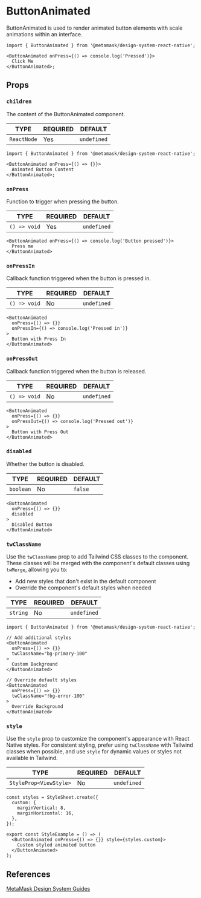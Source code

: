 # ButtonAnimated

ButtonAnimated is used to render animated button elements with scale animations within an interface.

```tsx
import { ButtonAnimated } from '@metamask/design-system-react-native';

<ButtonAnimated onPress={() => console.log('Pressed')}>
  Click Me
</ButtonAnimated>;
```

## Props

### `children`

The content of the ButtonAnimated component.

| TYPE | REQUIRED | DEFAULT |
|------|----------|---------|
| `ReactNode` | Yes | `undefined` |

```tsx
import { ButtonAnimated } from '@metamask/design-system-react-native';

<ButtonAnimated onPress={() => {}}>
  Animated Button Content
</ButtonAnimated>;
```

### `onPress`

Function to trigger when pressing the button.

| TYPE | REQUIRED | DEFAULT |
|------|----------|---------|
| `() => void` | Yes | `undefined` |

```tsx
<ButtonAnimated onPress={() => console.log('Button pressed')}>
  Press me
</ButtonAnimated>
```

### `onPressIn`

Callback function triggered when the button is pressed in.

| TYPE | REQUIRED | DEFAULT |
|------|----------|---------|
| `() => void` | No | `undefined` |

```tsx
<ButtonAnimated 
  onPress={() => {}}
  onPressIn={() => console.log('Pressed in')}
>
  Button with Press In
</ButtonAnimated>
```

### `onPressOut`

Callback function triggered when the button is released.

| TYPE | REQUIRED | DEFAULT |
|------|----------|---------|
| `() => void` | No | `undefined` |

```tsx
<ButtonAnimated 
  onPress={() => {}}
  onPressOut={() => console.log('Pressed out')}
>
  Button with Press Out
</ButtonAnimated>
```

### `disabled`

Whether the button is disabled.

| TYPE | REQUIRED | DEFAULT |
|------|----------|---------|
| `boolean` | No | `false` |

```tsx
<ButtonAnimated 
  onPress={() => {}}
  disabled
>
  Disabled Button
</ButtonAnimated>
```

### `twClassName`

Use the `twClassName` prop to add Tailwind CSS classes to the component. These classes will be merged with the component's default classes using `twMerge`, allowing you to:

- Add new styles that don't exist in the default component
- Override the component's default styles when needed

| TYPE | REQUIRED | DEFAULT |
|------|----------|---------|
| `string` | No | `undefined` |

```tsx
import { ButtonAnimated } from '@metamask/design-system-react-native';

// Add additional styles
<ButtonAnimated 
  onPress={() => {}}
  twClassName="bg-primary-100"
>
  Custom Background
</ButtonAnimated>

// Override default styles
<ButtonAnimated 
  onPress={() => {}}
  twClassName="!bg-error-100"
>
  Override Background
</ButtonAnimated>
```

### `style`

Use the `style` prop to customize the component's appearance with React Native styles. For consistent styling, prefer using `twClassName` with Tailwind classes when possible, and use `style` for dynamic values or styles not available in Tailwind.

| TYPE | REQUIRED | DEFAULT |
|------|----------|---------|
| `StyleProp<ViewStyle>` | No | `undefined` |

```tsx
const styles = StyleSheet.create({
  custom: {
    marginVertical: 8,
    marginHorizontal: 16,
  },
});

export const StyleExample = () => (
  <ButtonAnimated onPress={() => {}} style={styles.custom}>
    Custom styled animated button
  </ButtonAnimated>
);
```

## References

[MetaMask Design System Guides](https://www.notion.so/MetaMask-Design-System-Guides-Design-f86ecc914d6b4eb6873a122b83c12940)
